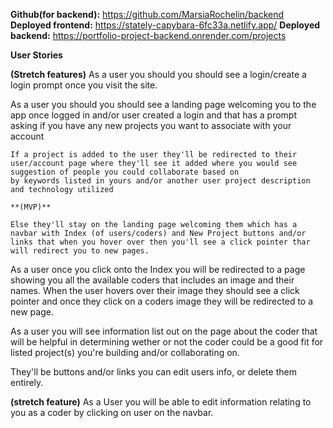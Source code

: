 **Github(for backend):** https://github.com/MarsiaRochelin/backend
**Deployed frontend:** https://stately-capybara-6fc33a.netlify.app/
**Deployed backend:** https://portfolio-project-backend.onrender.com/projects

**User Stories**

**(Stretch features)**
As a user you should you should see a login/create a login prompt once you visit the site.

As a user you should you should see a landing page welcoming you to the app once logged in and/or user created a login and that has a prompt asking if you have any new projects you want to associate with your account

    If a project is added to the user they'll be redirected to their user/account page where they'll see it added where you would see suggestion of people you could collaborate based on
    by keywords listed in yours and/or another user project description and technology utilized

    **(MVP)**

    Else they'll stay on the landing page welcoming them which has a navbar with Index (of users/coders) and New Project buttons and/or links that when you hover over then you'll see a click pointer thar will redirect you to new pages.

As a user once you click onto the Index you will be redirected to a page showing you all the available coders that includes an image and their names. When the user hovers over their image they should see a click pointer and once they click on a coders image they will be redirected to a new page.

As a user you will see information list out on the page about the coder that will be helpful in determining wether or not the coder could be a good fit for listed project(s) you're building and/or collaborating on.

They'll be buttons and/or links you can edit users info, or delete them entirely.

**(stretch feature)**
As a User you will be able to edit information relating to you as a coder by clicking on user on the navbar.
